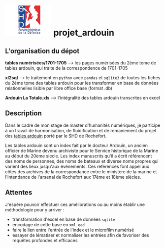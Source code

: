 # <img src="logo-SHD.png" alt="logo" width="150" height="100"> projet_ardouin 

## L'organisation du dépot 

**tables numérisées/1701-1705**  --> les pages numérisées du 2ème tome de tables ardouin, qui traite de la correspondence de 1701-1705

**xl2sql** --> le traitement en `python` avec `pandas` et `sqlite3` de toutes les fiches du 2ème tome des tables ardouin pour les transformer en base de données relationnelles lisible par libre office base (format .db)

**Ardouin La Totale.xls** --> l'intégralité des tables ardouin transcrites en excel 


## Description 
Dans le cadre de mon stage de master d'humanités numériques, je participe à un travail de harmonisation, de fluidification et de remaniement du projet des [tables ardouin](https://www.servicehistorique.sga.defense.gouv.fr/ressources/les-tables-ardouin) porté par le SHD de Rochefort.  

Les tables ardouin sont un index fait par le docteur Ardouin, un ancien officier de Marine devenu archiviste pour le Service historique de la Marine au début du 20ème siecle. Les index manuscrits qu'il a écrit référencent des noms de personnes, des noms de bateaux et diverse noms propres qui varient des lieux jusqu'aux événements. Ces references font appel aux côtes des archives de la correspondance entre le ministère de la marine et l'intendance de l'arsenal de Rochefort aux 17ème et 18ème siècles.

## Attentes
J'espère pouvoir effectuer ces améliorations ou au moins établir une méthodologie pour y arriver : 
- transformation d'excel en base de données `sqlite`
- encodage de cette base en `xml ead` 
- faire le lien entre l'entrée de l'index et le microfilm numérisé
- essayer de lématiser et normaliser les entrées afin de favoriser des requêtes profondes et efficaces 